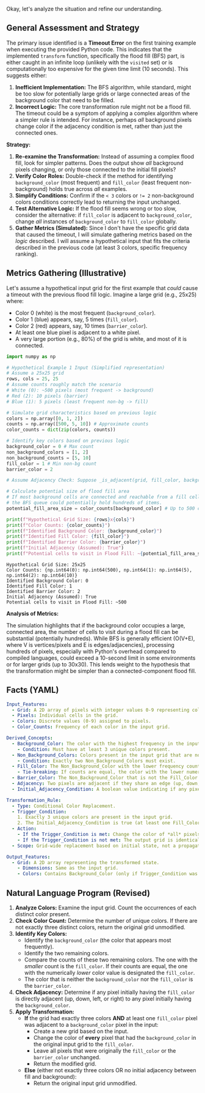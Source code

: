 Okay, let's analyze the situation and refine our understanding.

## General Assessment and Strategy

The primary issue identified is a **Timeout Error** on the first training example when executing the provided Python code. This indicates that the implemented `transform` function, specifically the flood fill (BFS) part, is either caught in an infinite loop (unlikely with the `visited` set) or is computationally too expensive for the given time limit (10 seconds). This suggests either:

1.  **Inefficient Implementation:** The BFS algorithm, while standard, might be too slow for potentially large grids or large connected areas of the background color that need to be filled.
2.  **Incorrect Logic:** The core transformation rule might not be a flood fill. The timeout could be a symptom of applying a complex algorithm where a simpler rule is intended. For instance, perhaps *all* background pixels change color if the adjacency condition is met, rather than just the connected ones.

**Strategy:**

1.  **Re-examine the Transformation:** Instead of assuming a complex flood fill, look for simpler patterns. Does the output show *all* background pixels changing, or only those connected to the initial fill pixels?
2.  **Verify Color Roles:** Double-check if the method for identifying `background_color` (most frequent) and `fill_color` (least frequent non-background) holds true across *all* examples.
3.  **Simplify Conditions:** Confirm if the `< 3` colors or `!= 2` non-background colors conditions correctly lead to returning the input unchanged.
4.  **Test Alternative Logic:** If the flood fill seems wrong or too slow, consider the alternative: if `fill_color` is adjacent to `background_color`, change *all* instances of `background_color` to `fill_color` globally.
5.  **Gather Metrics (Simulated):** Since I don't have the specific grid data that caused the timeout, I will simulate gathering metrics based on the *logic* described. I will assume a hypothetical input that fits the criteria described in the previous code (at least 3 colors, specific frequency ranking).

## Metrics Gathering (Illustrative)

Let's assume a hypothetical input grid for the first example that *could* cause a timeout with the previous flood fill logic. Imagine a large grid (e.g., 25x25) where:
*   Color 0 (white) is the most frequent (`background_color`).
*   Color 1 (blue) appears, say, 5 times (`fill_color`).
*   Color 2 (red) appears, say, 10 times (`barrier_color`).
*   At least one blue pixel is adjacent to a white pixel.
*   A very large portion (e.g., 80%) of the grid is white, and most of it is connected.


``` python
import numpy as np

# Hypothetical Example 1 Input (Simplified representation)
# Assume a 25x25 grid
rows, cols = 25, 25
# Assume counts roughly match the scenario
# White (0): ~500 pixels (most frequent -> background)
# Red (2): 10 pixels (barrier)
# Blue (1): 5 pixels (least frequent non-bg -> fill)

# Simulate grid characteristics based on previous logic
colors = np.array([0, 1, 2])
counts = np.array([500, 5, 10]) # Approximate counts
color_counts = dict(zip(colors, counts))

# Identify key colors based on previous logic
background_color = 0 # Max count
non_background_colors = [1, 2]
non_background_counts = [5, 10]
fill_color = 1 # Min non-bg count
barrier_color = 2

# Assume Adjacency Check: Suppose _is_adjacent(grid, fill_color, background_color) returns True

# Calculate potential size of flood fill area
# If most background cells are connected and reachable from a fill cell,
# the BFS queue could potentially hold hundreds of items.
potential_fill_area_size = color_counts[background_color] # Up to 500 cells

print(f"Hypothetical Grid Size: {rows}x{cols}")
print(f"Color Counts: {color_counts}")
print(f"Identified Background Color: {background_color}")
print(f"Identified Fill Color: {fill_color}")
print(f"Identified Barrier Color: {barrier_color}")
print(f"Initial Adjacency (Assumed): True")
print(f"Potential cells to visit in Flood Fill: ~{potential_fill_area_size}")
```
```
Hypothetical Grid Size: 25x25
Color Counts: {np.int64(0): np.int64(500), np.int64(1): np.int64(5), np.int64(2): np.int64(10)}
Identified Background Color: 0
Identified Fill Color: 1
Identified Barrier Color: 2
Initial Adjacency (Assumed): True
Potential cells to visit in Flood Fill: ~500

```
**Analysis of Metrics:**

The simulation highlights that if the background color occupies a large, connected area, the number of cells to visit during a flood fill can be substantial (potentially hundreds). While BFS is generally efficient (O(V+E), where V is vertices/pixels and E is edges/adjacencies), processing hundreds of pixels, especially with Python's overhead compared to compiled languages, could exceed a 10-second limit in some environments or for larger grids (up to 30x30). This lends weight to the hypothesis that the transformation might be simpler than a connected-component flood fill.

## Facts (YAML)


```yaml
Input_Features:
  - Grid: A 2D array of pixels with integer values 0-9 representing colors.
  - Pixels: Individual cells in the grid.
  - Colors: Discrete values (0-9) assigned to pixels.
  - Color_Counts: Frequency of each color in the input grid.

Derived_Concepts:
  - Background_Color: The color with the highest frequency in the input grid.
    - Condition: Must have at least 3 unique colors present.
  - Non_Background_Colors: Colors present in the input grid that are not the Background_Color.
    - Condition: Exactly two Non_Background_Colors must exist.
  - Fill_Color: The Non_Background_Color with the lower frequency count.
    - Tie-breaking: If counts are equal, the color with the lower numerical value is the Fill_Color.
  - Barrier_Color: The Non_Background_Color that is not the Fill_Color.
  - Adjacency: Two pixels are adjacent if they share an edge (up, down, left, or right), not just a corner.
  - Initial_Adjacency_Condition: A boolean value indicating if any pixel of the Fill_Color is adjacent to any pixel of the Background_Color in the input grid.

Transformation_Rule:
  - Type: Conditional Color Replacement.
  - Trigger_Condition:
    1. Exactly 3 unique colors are present in the input grid.
    2. The Initial_Adjacency_Condition is true (at least one Fill_Color pixel touches a Background_Color pixel).
  - Action:
    - If the Trigger_Condition is met: Change the color of *all* pixels that originally had the Background_Color to the Fill_Color. Pixels with the Barrier_Color or original Fill_Color remain unchanged.
    - If the Trigger_Condition is not met: The output grid is identical to the input grid.
  - Scope: Grid-wide replacement based on initial state, not a propagating fill.

Output_Features:
  - Grid: A 2D array representing the transformed state.
    - Dimensions: Same as the input grid.
    - Colors: Contains Background_Color (only if Trigger_Condition was false), Fill_Color, and Barrier_Color. If the transformation occurred, Background_Color pixels are replaced by Fill_Color.
```


## Natural Language Program (Revised)

1.  **Analyze Colors:** Examine the input grid. Count the occurrences of each distinct color present.
2.  **Check Color Count:** Determine the number of unique colors. If there are not exactly three distinct colors, return the original grid unmodified.
3.  **Identify Key Colors:**
    *   Identify the `background_color` (the color that appears most frequently).
    *   Identify the two remaining colors.
    *   Compare the counts of these two remaining colors. The one with the *smaller* count is the `fill_color`. If their counts are equal, the one with the numerically *lower* color value is designated the `fill_color`.
    *   The color that is neither the `background_color` nor the `fill_color` is the `barrier_color`.
4.  **Check Adjacency:** Determine if any pixel initially having the `fill_color` is directly adjacent (up, down, left, or right) to any pixel initially having the `background_color`.
5.  **Apply Transformation:**
    *   **If** the grid had exactly three colors **AND** at least one `fill_color` pixel was adjacent to a `background_color` pixel in the input:
        *   Create a new grid based on the input.
        *   Change the color of **every** pixel that had the `background_color` in the original input grid to the `fill_color`.
        *   Leave all pixels that were originally the `fill_color` or the `barrier_color` unchanged.
        *   Return the modified grid.
    *   **Else** (either not exactly three colors OR no initial adjacency between fill and background):
        *   Return the original input grid unmodified.